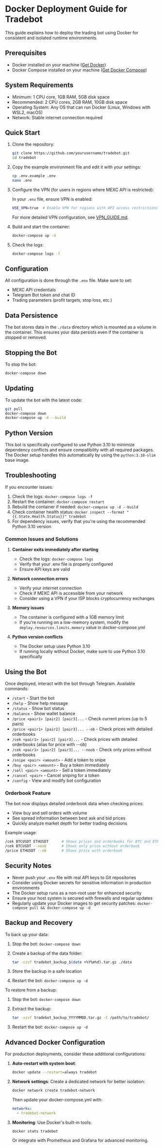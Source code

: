 # Docker Deployment Guide for Tradebot

This guide explains how to deploy the trading bot using Docker for consistent and isolated runtime environments.

## Prerequisites

- Docker installed on your machine ([Get Docker](https://docs.docker.com/get-docker/))
- Docker Compose installed on your machine ([Get Docker Compose](https://docs.docker.com/compose/install/))

## System Requirements

- Minimum: 1 CPU core, 1GB RAM, 5GB disk space
- Recommended: 2 CPU cores, 2GB RAM, 10GB disk space
- Operating System: Any OS that can run Docker (Linux, Windows with WSL2, macOS)
- Network: Stable internet connection required

## Quick Start

1. Clone the repository:

   ```bash
   git clone https://github.com/yourusername/tradebot.git
   cd tradebot
   ```

2. Copy the example environment file and edit it with your settings:

   ```bash
   cp .env.example .env
   nano .env
   ```

3. Configure the VPN (for users in regions where MEXC API is restricted):
   
   In your `.env` file, ensure VPN is enabled:
   
   ```bash
   USE_VPN=true  # Enable VPN for regions with API access restrictions
   ```
   
   For more detailed VPN configuration, see [VPN_GUIDE.md](VPN_GUIDE.md).

4. Build and start the container:

   ```bash
   docker-compose up -d
   ```

5. Check the logs:

   ```bash
   docker-compose logs -f
   ```

## Configuration

All configuration is done through the `.env` file. Make sure to set:

- MEXC API credentials
- Telegram Bot token and chat ID
- Trading parameters (profit targets, stop loss, etc.)

## Data Persistence

The bot stores data in the `./data` directory which is mounted as a volume in the container.
This ensures your data persists even if the container is stopped or removed.

## Stopping the Bot

To stop the bot:

```bash
docker-compose down
```

## Updating

To update the bot with the latest code:

```bash
git pull
docker-compose down
docker-compose up -d --build
```

## Python Version

This bot is specifically configured to use Python 3.10 to minimize dependency conflicts and ensure compatibility with all required packages. The Docker setup handles this automatically by using the `python:3.10-slim` base image.

## Troubleshooting

If you encounter issues:

1. Check the logs: `docker-compose logs -f`
2. Restart the container: `docker-compose restart`
3. Rebuild the container if needed: `docker-compose up -d --build`
4. Check container health status: `docker inspect --format "{{.State.Health.Status}}" tradebot`
5. For dependency issues, verify that you're using the recommended Python 3.10 version

### Common Issues and Solutions

1. **Container exits immediately after starting**
   - Check the logs: `docker-compose logs`
   - Verify that your .env file is properly configured
   - Ensure API keys are valid

2. **Network connection errors**
   - Verify your internet connection
   - Check if MEXC API is accessible from your network
   - Consider using a VPN if your ISP blocks cryptocurrency exchanges

3. **Memory issues**
   - The container is configured with a 1GB memory limit
   - If you're running on a low-memory system, modify the `deploy.resources.limits.memory` value in docker-compose.yml

4. **Python version conflicts**
   - The Docker setup uses Python 3.10
   - If running locally without Docker, make sure to use Python 3.10 specifically

## Using the Bot

Once deployed, interact with the bot through Telegram. Available commands:

- `/start` - Start the bot
- `/help` - Show help message
- `/status` - Show bot status
- `/balance` - Show wallet balance
- `/price <pair1> [pair2] [pair3]...` - Check current prices (up to 5 pairs)
- `/price <pair1> [pair2] [pair3]... --ob` - Check prices with detailed orderbooks
- `/cek <pair1> [pair2] [pair3]...` - Check prices with detailed orderbooks (alias for price with --ob)
- `/cek <pair1> [pair2] [pair3]... --noob` - Check only prices without orderbooks
- `/snipe <pair> <amount>` - Add a token to snipe
- `/buy <pair> <amount>` - Buy a token immediately
- `/sell <pair> <amount>` - Sell a token immediately
- `/cancel <pair>` - Cancel sniping for a token
- `/config` - View and modify bot configuration

### Orderbook Feature

The bot now displays detailed orderbook data when checking prices:

- View buy and sell orders with volume
- See spread information between best ask and bid prices
- Quickly analyze market depth for better trading decisions

Example usage:

```bash
/cek BTCUSDT ETHUSDT      # Shows prices and orderbooks for BTC and ETH
/cek BTCUSDT --noob       # Shows only price without orderbook
/price ETHUSDT --ob       # Shows price with orderbook
```

## Security Notes

- Never push your `.env` file with real API keys to Git repositories
- Consider using Docker secrets for sensitive information in production environments
- The Docker setup runs as a non-root user for enhanced security
- Ensure your host system is secured with firewalls and regular updates
- Regularly update your Docker images to get security patches: `docker-compose pull && docker-compose up -d`

## Backup and Recovery

To back up your data:

1. Stop the bot: `docker-compose down`
2. Create a backup of the data folder:

   ```bash
   tar -czvf tradebot_backup_$(date +%Y%m%d).tar.gz ./data
   ```

3. Store the backup in a safe location
4. Restart the bot: `docker-compose up -d`

To restore from a backup:

1. Stop the bot: `docker-compose down`
2. Extract the backup:

   ```bash
   tar -xzvf tradebot_backup_YYYYMMDD.tar.gz -C /path/to/tradebot/
   ```

3. Restart the bot: `docker-compose up -d`

## Advanced Docker Configuration

For production deployments, consider these additional configurations:

1. **Auto-restart with system boot**:

   ```bash
   docker update --restart=always tradebot
   ```

2. **Network settings**: Create a dedicated network for better isolation:

   ```bash
   docker network create tradebot-network
   ```

   Then update your docker-compose.yml with:

   ```yaml
   networks:
     - tradebot-network
   ```

3. **Monitoring**: Use Docker's built-in tools:

   ```bash
   docker stats tradebot
   ```
   
   Or integrate with Prometheus and Grafana for advanced monitoring.
